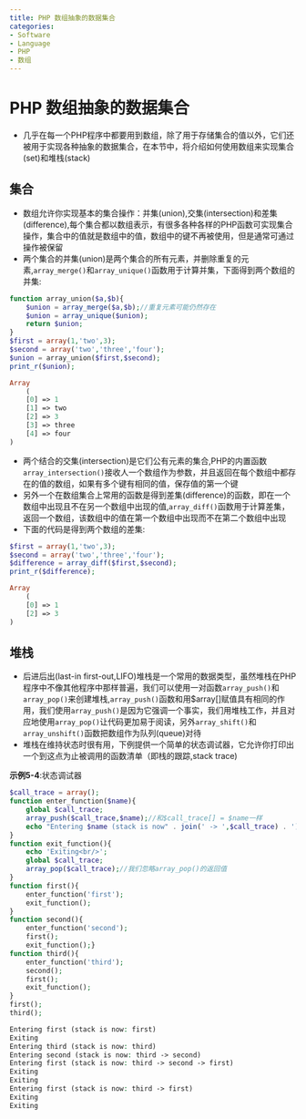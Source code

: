 ```yaml
---
title: PHP 数组抽象的数据集合
categories:
- Software
- Language
- PHP
- 数组
---
```

# PHP 数组抽象的数据集合

- 几乎在每一个PHP程序中都要用到数组，除了用于存储集合的值以外，它们还被用于实现各种抽象的数据集合，在本节中，将介绍如何使用数组来实现集合(set)和堆栈(stack)

## 集合

- 数组允许你实现基本的集合操作：并集(union),交集(intersection)和差集(difference),每个集合都以数组表示，有很多各种各样的PHP函数可实现集合操作，集合中的值就是数组中的值，数组中的键不再被使用，但是通常可通过操作被保留
- 两个集合的并集(union)是两个集合的所有元素，并删除重复的元素,`array_merge()`和`array_unique()`函数用于计算并集，下面得到两个数组的并集:

```php
function array_union($a,$b){
    $union = array_merge($a,$b);//重复元素可能仍然存在
    $union = array_unique($union);
    return $union;
}
$first = array(1,'two',3);
$second = array('two','three','four');
$union = array_union($first,$second);
print_r($union);

Array
    (
    [0] => 1
    [1] => two
    [2] => 3
    [3] => three
    [4] => four
)
```

- 两个结合的交集(intersection)是它们公有元素的集合,PHP的内置函数`array_intersection()`接收人一个数组作为参数，并且返回在每个数组中都存在的值的数组，如果有多个键有相同的值，保存值的第一个键
- 另外一个在数组集合上常用的函数是得到差集(difference)的函数，即在一个数组中出现且不在另一个数组中出现的值,`array_diff()`函数用于计算差集，返回一个数组，该数组中的值在第一个数组中出现而不在第二个数组中出现
- 下面的代码是得到两个数组的差集:

```php
$first = array(1,'two',3);
$second = array('two','three','four');
$difference = array_diff($first,$second);
print_r($difference);

Array
    (
    [0] => 1
    [2] => 3
)
```

## 堆栈

- 后进后出(last-in first-out,LIFO)堆栈是一个常用的数据类型，虽然堆栈在PHP程序中不像其他程序中那样普遍，我们可以使用一对函数`array_push()`和`array_pop()`来创建堆栈,`array_push()`函数和用$array[]赋值具有相同的作用，我们使用`array_push()`是因为它强调一个事实，我们用堆栈工作，并且对应地使用`array_pop()`让代码更加易于阅读，另外`array_shift()`和`array_unshift()`函数把数组作为队列(queue)对待
- 堆栈在维持状态时很有用，下例提供一个简单的状态调试器，它允许你打印出一个到这点为止被调用的函数清单（即栈的跟踪,stack trace)

**示例5-4**:状态调试器

```php
$call_trace = array();
function enter_function($name){
    global $call_trace;
    array_push($call_trace,$name);//和$call_trace[] = $name一样
    echo "Entering $name (stack is now" . join(' -> ',$call_trace) . ')<br/>';
}
function exit_function(){
    echo 'Exiting<br/>';
    global $call_trace;
    array_pop($call_trace);//我们忽略array_pop()的返回值
}
function first(){
    enter_function('first');
    exit_function();
}
function second(){
    enter_function('second');
    first();
    exit_function();}
function third(){
    enter_function('third');
    second();
    first();
    exit_function();
}
first();
third();

Entering first (stack is now: first)
Exiting
Entering third (stack is now: third)
Entering second (stack is now: third -> second)
Entering first (stack is now: third -> second -> first)
Exiting
Exiting
Entering first (stack is now: third -> first)
Exiting
Exiting
```